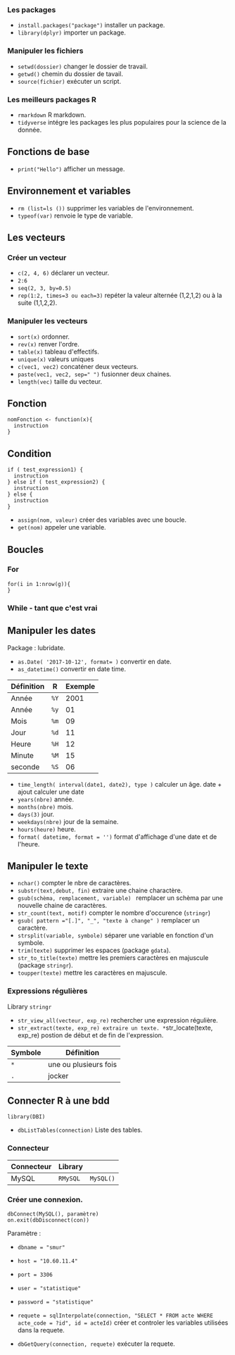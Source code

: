### Les packages

* `install.packages("package")` installer un package.
* `library(dplyr)` importer un package. 

### Manipuler les fichiers

* `setwd(dossier)` changer le dossier de travail.
* `getwd()` chemin du dossier de tavail.
* `source(fichier)` exécuter un script.

### Les meilleurs packages R

* `rmarkdown` R markdown.
* `tidyverse` intégre les packages les plus populaires pour la science de la donnée.

## Fonctions de base

* `print("Hello")` afficher un message.

## Environnement et variables

* `rm (list=ls ())` supprimer les variables de l'environnement.
* `typeof(var)` renvoie le type de variable.

## Les vecteurs

### Créer un vecteur

* `c(2, 4, 6)` déclarer un vecteur.
* `2:6`
* `seq(2, 3, by=0.5)`
* `rep(1:2, times=3 ou each=3)` repéter la valeur alternée (1,2,1,2) ou à la suite (1,1,2,2).

### Manipuler les vecteurs 

* `sort(x)` ordonner.
* `rev(x)` renver l'ordre.
* `table(x)` tableau d'effectifs.
* `unique(x)` valeurs uniques
* `c(vec1, vec2)` concaténer deux vecteurs.
* `paste(vec1, vec2, sep=" ")` fusionner deux chaines.
* `length(vec)` taille du vecteur.

## Fonction
```
nomFonction <- function(x){
  instruction
}
```

## Condition 

```
if ( test_expression1) {
  instruction
} else if ( test_expression2) {
  instruction
} else {
  instruction
}
```

* `assign(nom, valeur)` créer des variables avec une boucle.
* `get(nom)` appeler une variable.

## Boucles

### For 

```
for(i in 1:nrow(g)){
}
```

### While - tant que c'est vrai

## Manipuler les dates

Package : lubridate.

* `as.Date( '2017-10-12', format= )` convertir en date.
* `as_datetime()` convertir en date time.

| Définition | R | Exemple |
|---|---|---|
| Année | `%Y` | 2001 |
| Année | `%y` | 01 |
| Mois | `%m` | 09 |
| Jour | `%d` | 11 |
| Heure | `%H` | 12 |
| Minute | `%M` | 15 |
| seconde | `%S` | 06 |

* `time_length( interval(date1, date2), type )` calculer un âge.
date + ajout calculer une date
* `years(nbre)` année.
* `months(nbre)` mois.
* `days(3)` jour.
* `weekdays(nbre)` jour de la semaine.
* `hours(heure)` heure.
* `format( datetime, format = '')` format d'affichage d'une date et de l'heure.

## Manipuler le texte

* `nchar()` compter le nbre de caractères.
* `substr(text,debut, fin)` extraire une chaine charactère.
* `gsub(schèma, remplacement, variable) ` remplacer un schèma par une nouvelle chaine de caractères.
* `str_count(text, motif)` compter le nombre d'occurence (`stringr`)
* `gsub( pattern ="[.]", "_", "texte à change" )` remplacer un caractère.
* `strsplit(variable, symbole)` séparer une variable en fonction d'un symbole.
* `trim(texte)` supprimer les espaces (package `gdata`).
* `str_to_title(texte)` mettre les premiers caractères en majuscule (package `stringr`).
* `toupper(texte)` mettre les caractères en majuscule.

### Expressions régulières

Library `stringr`

* `str_view_all(vecteur, exp_re)` rechercher une expression régulière.
* `str_extract(texte, exp_re) extraire un texte.
*`str_locate(texte, exp_re) postion de début et de fin de l'expression.

| Symbole | Définition |
|---|---|
| `*` | une ou plusieurs fois | 
| `.` | jocker |

## Connecter R à une bdd

`library(DBI)`

* `dbListTables(connection)` Liste des tables.

### Connecteur

| Connecteur | Library | |
|---|---|---|
| MySQL | `RMySQL`| `MySQL()` |

### Créer une connexion.

```
dbConnect(MySQL(), paramètre)
on.exit(dbDisconnect(con))
```
Paramètre : 
* `dbname = "smur"`
* `host = "10.60.11.4"`
* `port = 3306`
* `user = "statistique"`
* `password = "statistique"`

* `requete = sqlInterpolate(connection, "SELECT * FROM acte WHERE acte_code = ?id", id = acteId)` créer et controler les variables utilisées dans la requete.
* `dbGetQuery(connection, requete)` exécuter la requete.

